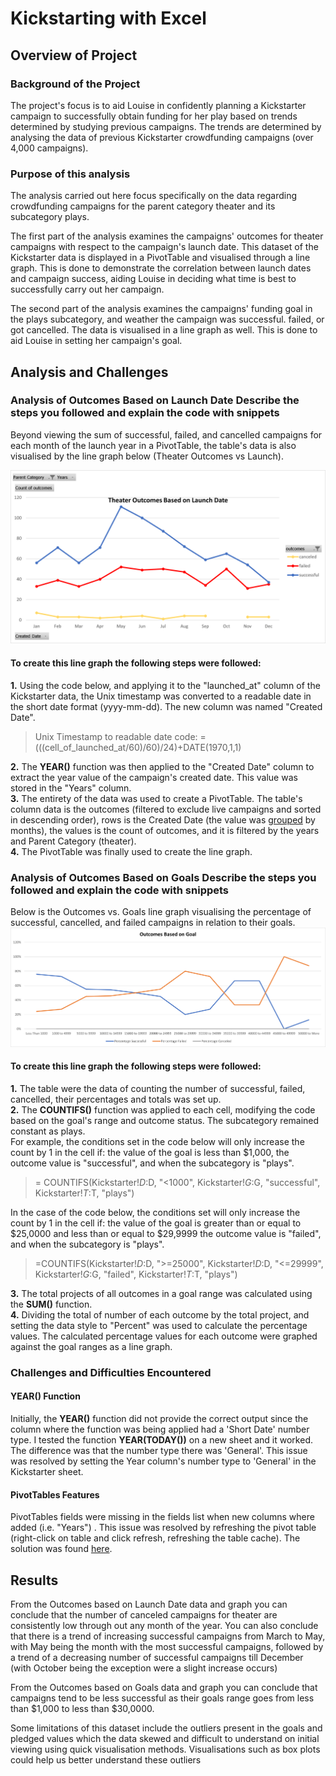 # Kickstarting with Excel

## Overview of Project
### Background of the Project
The project's focus is to aid Louise in confidently planning a Kickstarter campaign to successfully obtain funding for her play based on trends determined by studying previous campaigns. The trends are determined by analysing the data of previous Kickstarter crowdfunding campaigns (over 4,000 campaigns). 
### Purpose of this analysis
The analysis carried out here focus specifically on the data regarding crowdfunding campaigns for the parent category theater and its subcategory plays. 

The first part of the analysis examines the campaigns' outcomes for theater campaigns with respect to the campaign's launch date. This dataset of the Kickstarter data is displayed in a PivotTable and visualised through a line graph. This is done to demonstrate the correlation between launch dates and campaign success, aiding Louise in deciding what time is best to successfully carry out her campaign.

The second part of the analysis examines the campaigns' funding goal in the plays subcategory, and weather the campaign was successful. failed, or got cancelled. The data is visualised in a line graph as well. This is done to aid Louise in setting her campaign's goal.


## Analysis and Challenges

### Analysis of Outcomes Based on Launch Date Describe the steps you followed and explain the code with snippets
Beyond viewing the sum of successful, failed, and cancelled campaigns for each month of the launch year in a PivotTable, the table's data is also visualised by the line graph below (Theater Outcomes vs Launch).

![image1](/Resources/Theater_Outcomes_vs_Launch.png)

#### To create this line graph the following steps were followed:  
**1.** Using the code below, and applying it to the "launched_at" column of the Kickstarter data, the Unix timestamp was converted to a readable date in the short date format (yyyy-mm-dd). The new column was named "Created Date".
>Unix Timestamp to readable date code: =(((cell_of_launched_at/60)/60)/24)+DATE(1970,1,1)  

**2.** The **YEAR()** function was then applied to the "Created Date" column to extract the year value of the campaign's created date. This value was stored in the "Years" column.  
**3.** The entirety of the data was used to create a PivotTable. The table's column data is the outcomes (filtered to exclude live campaigns and sorted in descending order), rows is the Created Date (the value was [grouped](https://support.microsoft.com/en-us/office/group-or-ungroup-data-in-a-pivottable-c9d1ddd0-6580-47d1-82bc-c84a5a340725?ui=en-us&rs=en-us&ad=us) by months), the values is the count of outcomes, and it is filtered by the years and Parent Category (theater).  
**4.** The PivotTable was finally used to create the line graph.
### Analysis of Outcomes Based on Goals Describe the steps you followed and explain the code with snippets
Below is the Outcomes vs. Goals line graph visualising the percentage of successful, cancelled, and failed campaigns in relation to their goals.
![image2](/Resources/Outcomes_vs_Goals.png)

#### To create this line graph the following steps were followed:  
**1.** The table were the data of counting the number of successful, failed, cancelled, their percentages and totals was set up.  
**2.** The **COUNTIFS()** function was applied to each cell, modifying the code based on the goal's range and outcome status. The subcategory remained constant as plays.  
For example, the conditions set in the code below will only increase the count by 1 in the cell if: the value of the goal is less than $1,000, the outcome value is "successful", and when the subcategory is "plays".
> = COUNTIFS(Kickstarter!$D:$D, "<1000", Kickstarter!$G:$G, "successful", Kickstarter!$T:$T, "plays")  

In the case of the code below, the conditions set will only increase the count by 1 in the cell if: the value of the goal is greater than or equal to $25,0000 and less than or equal to $29,9999 the outcome value is "failed", and when the subcategory is "plays".
> =COUNTIFS(Kickstarter!$D:$D, ">=25000", Kickstarter!$D:$D, "<=29999", Kickstarter!$G:$G, "failed", Kickstarter!$T:$T, "plays")  

**3.** The total projects of all outcomes in a goal range was calculated using the **SUM()** function.  
**4.** Dividing the total of number of each outcome by the total project, and setting the data style to "Percent" was used to calculate the percentage values. The calculated percentage values for each outcome were graphed against the goal ranges as a line graph.     
### Challenges and Difficulties Encountered
#### YEAR() Function
Initially, the **YEAR()** function did not provide the correct output since the column where the function was being applied had a 'Short Date' number type. I tested the function **YEAR(TODAY())** on a new sheet and it worked. The difference was that the number type there was 'General'. This issue was resolved by setting the Year column's number type to 'General' in the Kickstarter sheet.
#### PivotTables Features
PivotTables fields were missing in the fields list when new columns where added (i.e. "Years") . This issue was resolved by refreshing the pivot table (right-click on table and click refresh, refreshing the table cache). The solution was found [here](https://answers.microsoft.com/en-us/msoffice/forum/all/missing-column-from-table-in-pivot-table-field/4f85a8b5-50c9-45b7-8b5e-b8481984995a).


## Results

From the Outcomes based on Launch Date data and graph you can conclude that the number of canceled campaigns for theater are consistently low through out any month of the year. You can also conclude that there is a trend of increasing successful campaigns from March to May, with May being the month with the most successful campaigns, followed by a trend of a decreasing number of successful campaigns till December (with October being the exception were a slight increase occurs)

From the Outcomes based on Goals data and graph you can conclude that campaigns tend to be less successful as their goals range goes from less than $1,000 to less than $30,0000.

Some limitations of this dataset include the outliers present in the goals and pledged values which the data skewed and difficult to understand on initial viewing using quick visualisation methods. Visualisations such as box plots could help us better understand these outliers
